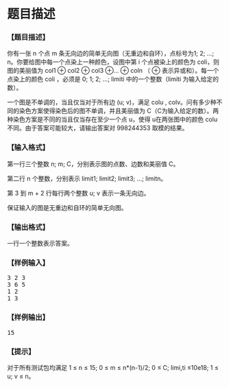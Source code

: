 # 题目描述


<h3>
【题目描述】
</h3>
<p>
你有一张 n 个点 m 条无向边的简单无向图（无重边和自环），点标号为1; 2; ...; n。你要给图中每一个点染上一种颜色，设图中第 i 个点被染上的颜色为 coli，则图的美丽值为 col1 ⊕ col2 ⊕ col3 ⊕... ⊕ coln （ ⊕ 表示异或和）。每一个点染上的颜色 coli ，必须是 0; 1; 2; ...; limiti 中的一个整数（limiti 为输入给定的数）。
</p>
<p>
一个图是不单调的，当且仅当对于所有边 (u; v)，满足 colu , colv。问有多少种不同的染色方案使得染色后的图不单调，并且美丽值为 C（C为输入给定的数）。两种染色方案是不同的当且仅当存在至少一个点 u，使得 u在两张图中的颜色 colu 不同。由于答案可能较大，请输出答案对 998244353 取模的结果。
</p>
<h3>
【输入格式】
</h3>
<p>
第一行三个整数 n; m; C，分别表示图的点数、边数和美丽值 C。
</p>
<p>
第二行 n 个整数，分别表示 limit1; limit2; limit3; ...; limitn。
</p>
<p>
第 3 到 m + 2 行每行两个整数 u; v 表示一条无向边。
</p>
<p>
保证输入的图是无重边和自环的简单无向图。
</p>
<h3>
【输出格式】
</h3>
<p>
一行一个整数表示答案。
</p>
<h3>
【样例输入】
</h3>
<pre>3 2 3
3 6 5
1 2
1 3
</pre>
<h3>
【样例输出】
</h3>
<pre>15
</pre>
<h3>
【提示】
</h3>
<p>
对于所有测试包均满足 1 ≤ n ≤ 15; 0 ≤ m ≤ n*(n-1)/2; 0 ≤ C; limi,ti ≤10e18; 1 ≤ u; v ≤ n。
</p>
